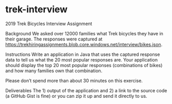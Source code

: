 # trek-interview
2019 Trek Bicycles Interview Assignment

Background
We asked over 12000 families what Trek bicycles they have in their garage. The responses
were captured at https://trekhiringassignments.blob.core.windows.net/interview/bikes.json.

Instructions
Write an application in Java that uses the captured response data to tell us what the 20 most
popular responses are. Your application should display the top 20 most popular responses
(combinations of bikes) and how many families own that combination.

Please don’t spend more than about 30 minutes on this exercise.

Deliverables
The 1) output of the application and 2) a link to the source code (a GitHub Gist is fine) or you
can zip it up and send it directly to us.

